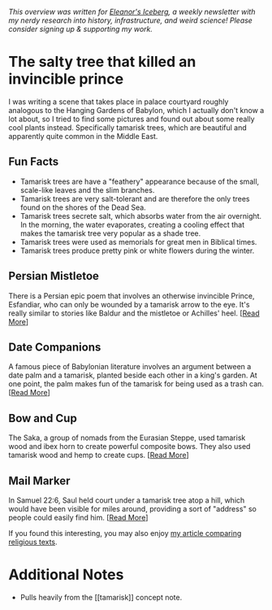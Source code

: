<cite>This overview was written for [Eleanor's Iceberg](http://newsletter.eleanorkonik.com/), a weekly newsletter with my nerdy research into history, infrastructure, and weird science! Please consider signing up & supporting my work.</cite>

# The salty tree that killed an invincible prince

I was writing a scene that takes place in palace courtyard roughly analogous to the Hanging Gardens of Babylon, which I actually don't know a lot about, so I tried to find some pictures and found out about some really cool plants instead. Specifically tamarisk trees, which are beautiful and apparently quite common in the Middle East.

## Fun Facts

-   Tamarisk trees are have a "feathery" appearance because of the small, scale-like leaves and the slim branches.
-   Tamarisk trees are very salt-tolerant and are therefore the only trees found on the shores of the Dead Sea.  
-   Tamarisk trees secrete salt, which absorbs water from the air overnight. In the morning, the water evaporates, creating a cooling effect that makes the tamarisk tree very popular as a shade tree.
-   Tamarisk trees were used as memorials for great men in Biblical times.  
-   Tamarisk trees produce pretty pink or white flowers during the winter.  

## Persian Mistletoe

There is a Persian epic poem that involves an otherwise invincible Prince, Esfandiar, who can only be wounded by a tamarisk arrow to the eye. It's really similar to stories like Baldur and the mistletoe or Achilles' heel. \[[Read More](https://iranicaonline.org/articles/esfandiar-1-son-gostasp)\]

## Date Companions

A famous piece of Babylonian literature involves an argument between a date palm and a tamarisk, planted beside each other in a king's garden. At one point, the palm makes fun of the tamarisk for being used as a trash can. \[[Read More](https://doi.org/10.2307/1587050)\]

## Bow and Cup

The Saka, a group of nomads from the Eurasian Steppe, used tamarisk wood and ibex horn to create powerful composite bows. They also used tamarisk wood and hemp to create cups. \[[Read More](https://unesdoc.unesco.org/ark:/48223/pf0000105703)\]

## Mail Marker

In Samuel 22:6, Saul held court under a tamarisk tree atop a hill, which would have been visible for miles around, providing a sort of "address" so people could easily find him. \[[Read More](https://ww2.odu.edu/~lmusselm/plant/bible/tamarix.php)\]

 <div class=infobox>If you found this interesting, you may also enjoy <a href=”https://eleanorkonik.com/religion-war-in-myth-cycles/>my article comparing religious texts</a>.</div>
 
# Additional Notes 

* Pulls heavily from the [[tamarisk]] concept note.